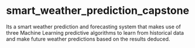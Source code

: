 # smart_weather_prediction_capstone
Its a smart weather prediction and forecasting system that makes use of three Machine Learning predictive algorithms to learn from historical data and make future weather predictions based on the results deduced.
